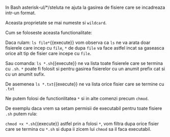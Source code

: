 In Bash asterisk-ul/*/steluta ne ajuta la gasirea de fisiere care se incadreaza intr-un format.

Aceasta proprietate se mai numeste si `wildcard`.

Cum se foloseste aceasta functionalitate:

Daca rulam: `ls file*`{{execute}} vom observa ca `ls` ne va arata doar fisierele care incep cu `file`, `*` de dupa `file` va face astfel incat sa gaseasca orice alt tip de fisier care incepe cu `file`.

Sau comanda: `ls *.sh`{{execute}} ne va lista toate fisierele care se termina cu `.sh`. `*` poate fi folosit si pentru gasirea fisierelor cu un anumit prefix cat si cu un anumit sufix.

De asemenea `ls *.txt`{{execute}} ne va lista orice fisier care se termine cu `.txt`

Ne putem folosi de functionlitatea `*` si in alte comenzi precum `chmod`.

De exemplu daca vrem sa setam permisii de executabil pentru toate fisiere `.sh` putem rula:

`chmod +x *.sh`{{execute}} astfel prin a folosi `*`, vom filtra dupa orice fisier care se termina cu `*.sh` si dupa ii zicem lui `chmod` sa il faca executabil.

